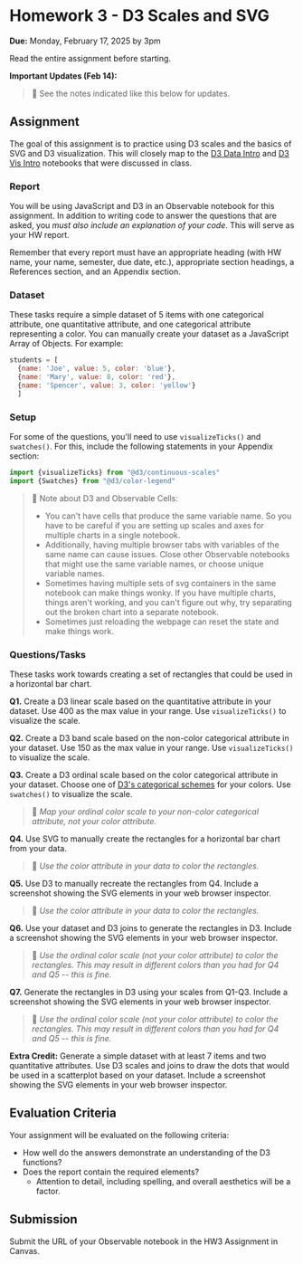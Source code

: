 # Homework 3 - D3 Scales and SVG

**Due:** Monday, February 17, 2025 by 3pm

Read the entire assignment before starting.

**Important Updates (Feb 14):**
> 🚨 See the notes indicated like this below for updates.

## Assignment

The goal of this assignment is to practice using D3 scales and the basics of SVG and D3 visualization. This will closely map to the [D3 Data Intro](https://observablehq.com/@oducs-vis/d3-data-intro?collection=@oducs-vis/cs-725) and [D3 Vis Intro](https://observablehq.com/@oducs-vis/d3-vis-intro?collection=@oducs-vis/cs-725) notebooks that were discussed in class.

### Report

You will be using JavaScript and D3 in an Observable notebook for this assignment.  In addition to writing code to answer the questions that are asked, you *must also include an explanation of your code*.  This will serve as your HW report.

Remember that every report must have an appropriate heading (with HW name, your name, semester, due date, etc.), appropriate section headings, a References section, and an Appendix section.

### Dataset

These tasks require a simple dataset of 5 items with one categorical attribute, one quantitative attribute, and one categorical attribute representing a color. You can manually create your dataset as a JavaScript Array of Objects. For example:

```js
students = [
  {name: 'Joe', value: 5, color: 'blue'},
  {name: 'Mary', value: 8, color: 'red'},
  {name: 'Spencer', value: 3, color: 'yellow'}
  ]
```

### Setup

For some of the questions, you'll need to use `visualizeTicks()` and `swatches()`. For this, include the following statements in your Appendix section:
```js
import {visualizeTicks} from "@d3/continuous-scales"
import {Swatches} from "@d3/color-legend"
```

> 🚨 Note about D3 and Observable Cells: 
> * You can't have cells that produce the same variable name. So you have to be careful if you are setting up scales and axes for multiple charts in a single notebook.
> * Additionally, having multiple browser tabs with variables of the same name can cause issues. Close other Observable notebooks that might use the same variable names, or choose unique variable names.
> * Sometimes having multiple sets of svg containers in the same notebook can make things wonky. If you have multiple charts, things aren't working, and you can't figure out why, try separating out the broken chart into a separate notebook.
> * Sometimes just reloading the webpage can reset the state and make things work.

### Questions/Tasks

These tasks work towards creating a set of rectangles that could be used in a horizontal bar chart.

**Q1.** Create a D3 linear scale based on the quantitative attribute in your dataset. Use 400 as the max value in your range. Use `visualizeTicks()` to visualize the scale.

**Q2.** Create a D3 band scale based on the non-color categorical attribute in your dataset. Use 150 as the max value in your range. Use `visualizeTicks()` to visualize the scale.

**Q3.** Create a D3 ordinal scale based on the color categorical attribute in your dataset. Choose one of [D3's categorical schemes](https://d3js.org/d3-scale-chromatic/categorical) for your colors. Use `swatches()` to visualize the scale.
> 🚨 *Map your ordinal color scale to your non-color categorical attribute, not your color attribute.*

**Q4.** Use SVG to manually create the rectangles for a horizontal bar chart from your data. 
> 🚨 *Use the color attribute in your data to color the rectangles.*

**Q5.** Use D3 to manually recreate the rectangles from Q4. Include a screenshot showing the SVG elements in your web browser inspector.
> 🚨 *Use the color attribute in your data to color the rectangles.*

**Q6.** Use your dataset and D3 joins to generate the rectangles in D3. Include a screenshot showing the SVG elements in your web browser inspector.
> 🚨 *Use the ordinal color scale (not your color attribute) to color the rectangles. This may result in different colors than you had for Q4 and Q5 -- this is fine.*

**Q7.** Generate the rectangles in D3 using your scales from Q1-Q3. Include a screenshot showing the SVG elements in your web browser inspector.
> 🚨 *Use the ordinal color scale (not your color attribute) to color the rectangles. This may result in different colors than you had for Q4 and Q5 -- this is fine.*

**Extra Credit:** Generate a simple dataset with at least 7 items and two quantitative attributes. Use D3 scales and joins to draw the dots that would be used in a scatterplot based on your dataset. Include a screenshot showing the SVG elements in your web browser inspector.

## Evaluation Criteria

Your assignment will be evaluated on the following criteria:

* How well do the answers demonstrate an understanding of the D3 functions?
* Does the report contain the required elements?
  * Attention to detail, including spelling, and overall aesthetics will be a factor.

## Submission

Submit the URL of your Observable notebook in the HW3 Assignment in Canvas.
